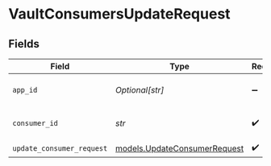 # VaultConsumersUpdateRequest


## Fields

| Field                                                              | Type                                                               | Required                                                           | Description                                                        | Example                                                            |
| ------------------------------------------------------------------ | ------------------------------------------------------------------ | ------------------------------------------------------------------ | ------------------------------------------------------------------ | ------------------------------------------------------------------ |
| `app_id`                                                           | *Optional[str]*                                                    | :heavy_minus_sign:                                                 | The ID of your Unify application                                   | dSBdXd2H6Mqwfg0atXHXYcysLJE9qyn1VwBtXHX                            |
| `consumer_id`                                                      | *str*                                                              | :heavy_check_mark:                                                 | ID of the consumer to return                                       | test_user_id                                                       |
| `update_consumer_request`                                          | [models.UpdateConsumerRequest](../models/updateconsumerrequest.md) | :heavy_check_mark:                                                 | N/A                                                                |                                                                    |